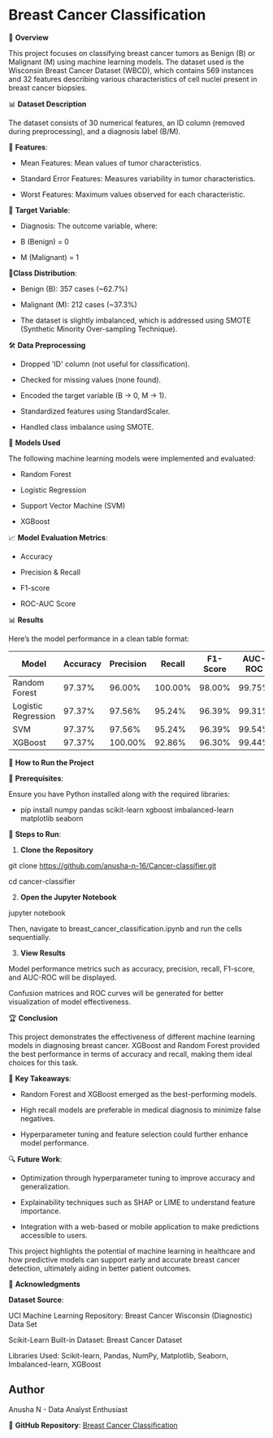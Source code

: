 
# Breast Cancer Classification

📌 **Overview**

This project focuses on classifying breast cancer tumors as Benign (B) or Malignant (M) using machine learning models. The dataset used is the Wisconsin Breast Cancer Dataset (WBCD), which contains 569 instances and 32 features describing various characteristics of cell nuclei present in breast cancer biopsies.

📊 **Dataset Description**

The dataset consists of 30 numerical features, an ID column (removed during preprocessing), and a diagnosis label (B/M).

🔹 **Features**:

- Mean Features: Mean values of tumor characteristics.

- Standard Error Features: Measures variability in tumor characteristics.

- Worst Features: Maximum values observed for each characteristic.

🔹 **Target Variable**:

- Diagnosis: The outcome variable, where:

- B (Benign) = 0

- M (Malignant) = 1

🔹**Class Distribution**:

- Benign (B): 357 cases (~62.7%)

- Malignant (M): 212 cases (~37.3%)

- The dataset is slightly imbalanced, which is addressed using SMOTE (Synthetic Minority Over-sampling Technique).

🛠 **Data Preprocessing**

- Dropped 'ID' column (not useful for classification).

- Checked for missing values (none found).

- Encoded the target variable (B → 0, M → 1).

- Standardized features using StandardScaler.

- Handled class imbalance using SMOTE.

🤖 **Models Used**

The following machine learning models were implemented and evaluated:

- Random Forest

- Logistic Regression

- Support Vector Machine (SVM)

- XGBoost

📈 **Model Evaluation Metrics**:

- Accuracy

- Precision & Recall

- F1-score

- ROC-AUC Score

📊 **Results**

Here’s the model performance in a clean table format:  

| Model               | Accuracy | Precision | Recall  | F1-Score | AUC-ROC |
|---------------------|----------|-----------|-------- |----------|---------|
| Random Forest       | 97.37%   | 96.00%    | 100.00% | 98.00%   | 99.75%  |
| Logistic Regression | 97.37%   | 97.56%    | 95.24%  | 96.39%   | 99.31%  |
| SVM                 | 97.37%   | 97.56%    | 95.24%  | 96.39%   | 99.54%  |
| XGBoost             | 97.37%   | 100.00%   | 92.86%  | 96.30%   | 99.44%  |

🚀 **How to Run the Project**

🔧 **Prerequisites**:

Ensure you have Python installed along with the required libraries:

- pip install numpy pandas scikit-learn xgboost imbalanced-learn matplotlib seaborn

🔹 **Steps to Run**:

1. **Clone the Repository**

git clone https://github.com/anusha-n-16/Cancer-classifier.git

cd cancer-classifier

2. **Open the Jupyter Notebook**

jupyter notebook

Then, navigate to breast_cancer_classification.ipynb and run the cells sequentially.

3. **View Results**

Model performance metrics such as accuracy, precision, recall, F1-score, and AUC-ROC will be displayed.

Confusion matrices and ROC curves will be generated for better visualization of model effectiveness.

🏆 **Conclusion**

This project demonstrates the effectiveness of different machine learning models in diagnosing breast cancer. XGBoost and Random Forest provided the best performance in terms of accuracy and recall, making them ideal choices for this task.

🔹 **Key Takeaways**:

- Random Forest and XGBoost emerged as the best-performing models.

- High recall models are preferable in medical diagnosis to minimize false negatives.

- Hyperparameter tuning and feature selection could further enhance model performance.

🔍 **Future Work**:

- Optimization through hyperparameter tuning to improve accuracy and generalization.

- Explainability techniques such as SHAP or LIME to understand feature importance.

- Integration with a web-based or mobile application to make predictions accessible to users.

This project highlights the potential of machine learning in healthcare and how predictive models can support early and accurate breast cancer detection, ultimately aiding in better patient outcomes.

📢 **Acknowledgments**

**Dataset Source**:

UCI Machine Learning Repository: Breast Cancer Wisconsin (Diagnostic) Data Set

Scikit-Learn Built-in Dataset: Breast Cancer Dataset

Libraries Used: Scikit-learn, Pandas, NumPy, Matplotlib, Seaborn, Imbalanced-learn, XGBoost 

## Author
Anusha N - Data Analyst Enthusiast

📌 **GitHub Repository**: [Breast Cancer Classification](https://github.com/anusha-n-16/Cancer-classifier.git)


